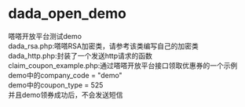 # dada_open_demo   
嗒嗒开放平台测试demo    
dada_rsa.php:嗒嗒RSA加密类，请参考该类编写自己的加密类    
dada_http.php:封装了一个发送http请求的函数     
claim_coupon_example.php:通过嗒嗒开放平台接口领取优惠券的一个示例   
demo中的company_code = "demo"    
demo中的coupon_type = 525    
并且demo领券成功后，不会发送短信    
